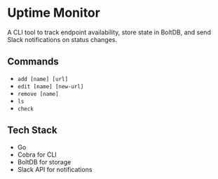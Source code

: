 # Uptime Monitor

A CLI tool to track endpoint availability, store state in BoltDB, and send Slack notifications on status changes.

## Commands
- `add [name] [url]`
- `edit [name] [new-url]`
- `remove [name]`
- `ls`
- `check`

## Tech Stack
- Go
- Cobra for CLI
- BoltDB for storage
- Slack API for notifications
